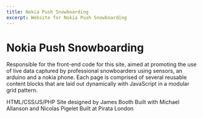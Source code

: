 ```yaml
---
title: Nokia Push Snowboarding
excerpt: Website for Nokia Push Snowboarding
---
```


# Nokia Push Snowboarding

Responsible for the front-end code for this site, aimed at promoting the use of live data captured by professional snowboarders using sensors, an arduino and a nokia phone. Each page is comprised of several reusable content blocks that are laid out dynamically with JavaScript in a modular grid pattern.

HTML/CSS/JS/PHP
Site designed by James Booth
Built with Michael Allanson and Nicolas Pigelet
Built at Pirata London
